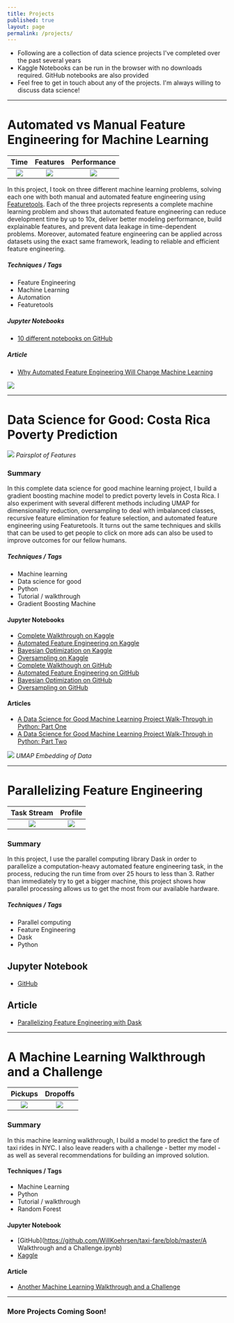 ```yaml
---
title: Projects
published: true
layout: page
permalink: /projects/
---
```


* Following are a collection of data science projects I've completed over the past several years
* Kaggle Notebooks can be run in the browser with no downloads required. GitHub notebooks are also provided
* Feel free to get in touch about any of the projects. I'm always willing to discuss data science! 

*****

# Automated vs Manual Feature Engineering for Machine Learning

Time | Features | Performance
:-:  | :-:      | :-:
![](https://cdn-images-1.medium.com/max/800/1*wRb-oxJyAg_pD--pH6Knlg.png)| ![](https://cdn-images-1.medium.com/max/800/1*6B-QTXQZgeuf_YWrCCxMpw.png)| ![](https://cdn-images-1.medium.com/max/800/1*nuRuzRMYJno7W8WckHT32A.png)

In this project, I took on three different machine learning problems, solving each one with both manual and automated feature engineering using [Featuretools](https://github.com/Featuretools/featuretools). Each of the three projects represents a complete machine learning problem and shows that automated feature engineering can reduce development time by up to 10x, deliver better modeling performance, build explainable features, and prevent data leakage in time-dependent problems. Moreover, automated feature engineering can be applied across datasets using the exact same framework, leading to reliable and efficient feature engineering.

##### Techniques / Tags

* Feature Engineering
* Machine Learning
* Automation
* Featuretools

##### Jupyter Notebooks

* [10 different notebooks on GitHub](https://github.com/Featuretools/Automated-Manual-Comparison)

##### Article

* [Why Automated Feature Engineering Will Change Machine Learning](https://towardsdatascience.com/why-automated-feature-engineering-will-change-the-way-you-do-machine-learning-5c15bf188b96)

![](https://cdn-images-1.medium.com/max/2000/1*hwh1sOK9_GcKRYA4pg9vEA.png)

*****

# Data Science for Good: Costa Rica Poverty Prediction

![](https://cdn-images-1.medium.com/max/540/1*gaQ1-4J9wwrXFv7Db4yjTQ.png)
*Pairsplot of Features*

### Summary

In this complete data science for good machine learning project, I build a gradient boosting machine model to predict poverty levels in Costa Rica. I also experiment with several different methods including UMAP for dimensionality reduction, oversampling to deal with imbalanced classes, recursive feature elimination for feature selection, and automated feature engineering using Featuretools. It turns out the same techniques and skills that can be used to get people to click on more ads can also be used to improve outcomes for our fellow humans.

##### Techniques / Tags

* Machine learning
* Data science for good
* Python
* Tutorial / walkthrough
* Gradient Boosting Machine

#### Jupyter Notebooks

* [Complete Walkthrough on Kaggle](https://www.kaggle.com/willkoehrsen/a-complete-introduction-and-walkthrough)
* [Automated Feature Engineering on Kaggle](https://www.kaggle.com/willkoehrsen/featuretools-for-good)
* [Bayesian Optimization on Kaggle](https://www.kaggle.com/willkoehrsen/bayesian-optimization)
* [Oversampling on Kaggle](https://www.kaggle.com/willkoehrsen/oversampling)
* [Complete Walkthough on GitHub](https://github.com/WillKoehrsen/data-science-for-good/blob/master/costa-rican-poverty/A%20Complete%20Walkthrough.ipynb)
* [Automated Feature Engineering on GitHub](https://github.com/WillKoehrsen/data-science-for-good/blob/master/costa-rican-poverty/2.%20Featuretools%20for%20Good.ipynb)
* [Bayesian Optimization on GitHub](https://github.com/WillKoehrsen/data-science-for-good/blob/master/costa-rican-poverty/3.%20Bayesian%20Optimization.ipynb)
* [Oversampling on GitHub](https://github.com/WillKoehrsen/data-science-for-good/blob/master/costa-rican-poverty/4.%20Oversampling.ipynb)

#### Articles

* [A Data Science for Good Machine Learning Project Walk-Through in Python: Part One](https://towardsdatascience.com/a-data-science-for-good-machine-learning-project-walk-through-in-python-part-one-1977dd701dbc)
* [A Data Science for Good Machine Learning Project Walk-Through in Python: Part Two](https://towardsdatascience.com/a-data-science-for-good-machine-learning-project-walk-through-in-python-part-two-2773bd52daf0)

![](https://cdn-images-1.medium.com/max/540/1*F4F_vnQXiB5RjGNZUOWwug.png)
*UMAP Embedding of Data*

*****

# Parallelizing Feature Engineering

Task Stream | Profile 
:-: | :-:
![](https://cdn-images-1.medium.com/max/1200/1*xPCycSirWu3Ce-OlwxN0HA.png) | ![](https://cdn-images-1.medium.com/max/1200/1*yh3z4ZlG1a3D-ggwTwoC0w.png)

### Summary 

In this project, I use the parallel computing library Dask in order to parallelize a computation-heavy automated feature engineering task, in the process, reducing the run time from over 25 hours to less than 3. Rather than immediately try to get a bigger machine, this project shows how parallel processing allows us to get the most from our available hardware.

##### Techniques / Tags
* Parallel computing
* Feature Engineering
* Dask 
* Python

## Jupyter Notebook
* [GitHub](https://github.com/Featuretools/Automated-Manual-Comparison/blob/master/Loan%20Repayment/notebooks/Featuretools%20on%20Dask.ipynb)

## Article
* [Parallelizing Feature Engineering with Dask](https://towardsdatascience.com/parallelizing-feature-engineering-with-dask-3db88aec33b7)

*****

# A Machine Learning Walkthrough and a Challenge

Pickups            |  Dropoffs
:-------------------------:|:-------------------------:
![](https://cdn-images-1.medium.com/max/600/1*pAwxGw7veApg8GN60SoTbQ.png)  |  ![](https://cdn-images-1.medium.com/max/600/1*Vy8jl9Q83pmupOj2DIHAtw.png)

### Summary

In this machine learning walkthrough, I build a model to predict the fare of taxi rides in NYC. I also leave readers with a challenge - better my model - as well as several recommendations for building an improved solution.

#### Techniques / Tags

* Machine Learning
* Python
* Tutorial / walkthrough
* Random Forest

#### Jupyter Notebook

* [GitHub](https://github.com/WillKoehrsen/taxi-fare/blob/master/A Walkthrough and
a Challenge.ipynb)
* [Kaggle](https://www.kaggle.com/willkoehrsen/a-walkthrough-and-a-challenge)

#### Article

* [Another Machine Learning Walkthrough and a Challenge](https://medium.com/p/8fae1e187a64)

*****

### More Projects Coming Soon!

